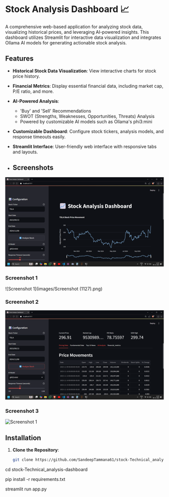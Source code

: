 # Stock Analysis Dashboard 📈

A comprehensive web-based application for analyzing stock data, visualizing historical prices, and leveraging AI-powered insights. This dashboard utilizes Streamlit for interactive data visualization and integrates Ollama AI models for generating actionable stock analysis.

## Features
- **Historical Stock Data Visualization**: View interactive charts for stock price history.
- **Financial Metrics**: Display essential financial data, including market cap, P/E ratio, and more.
- **AI-Powered Analysis**:
  - 'Buy' and 'Sell' Recommendations
  - SWOT (Strengths, Weaknesses, Opportunities, Threats) Analysis
  - Powered by customizable AI models such as Ollama's phi3:mini
- **Customizable Dashboard**: Configure stock tickers, analysis models, and response timeouts easily.
- **Streamlit Interface**: User-friendly web interface with responsive tabs and layouts.

- ## Screenshots
![Screenshot 1](https://raw.githubusercontent.com/SandeepTammana61/stock-Technical_analysis-dashboard/main/images/Screenshot%20(1127).png)


### Screenshot 1
![Screenshot 1](images/Screenshot (1127).png)

### Screenshot 2
![Screenshot 1](https://raw.githubusercontent.com/SandeepTammana61/stock-Technical_analysis-dashboard/main/images/Screenshot%20(1128).png)

### Screenshot 3
![Screenshot 1](https://raw.githubusercontent.com/SandeepTammana61/stock-Technical_analysis-dashboard/main/images/Screenshot%20(1130).png)


## Installation

1. **Clone the Repository**:
   ```bash
   git clone https://github.com/SandeepTammana61/stock-Technical_analysis-dashboard.git

cd stock-Technical_analysis-dashboard

pip install -r requirements.txt


streamlit run app.py
